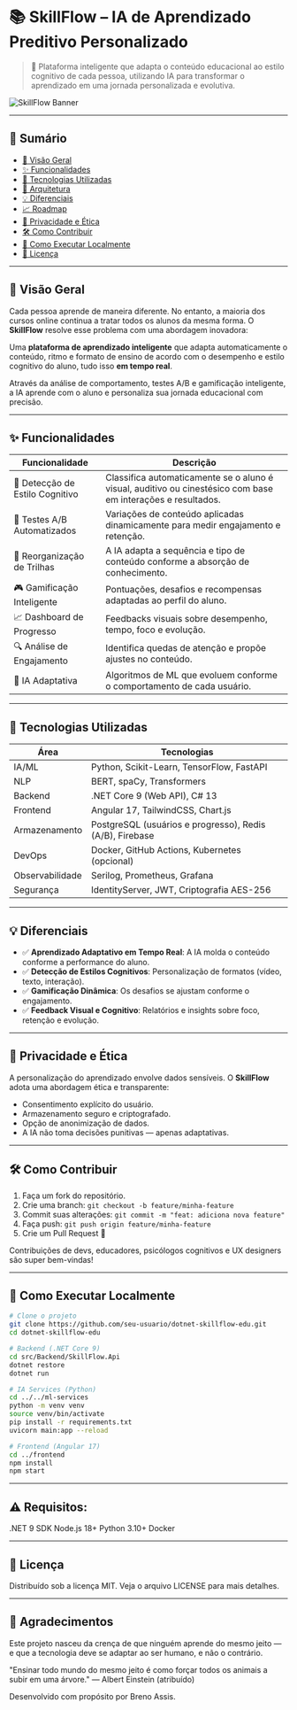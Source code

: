# 📚 SkillFlow – IA de Aprendizado Preditivo Personalizado

> 🚀 Plataforma inteligente que adapta o conteúdo educacional ao estilo cognitivo de cada pessoa, utilizando IA para transformar o aprendizado em uma jornada personalizada e evolutiva.

![SkillFlow Banner](./docs/assets/banner-skillflow.png)

---

## 📘 Sumário

- [🧩 Visão Geral](#-visão-geral)
- [✨ Funcionalidades](#-funcionalidades)
- [🔬 Tecnologias Utilizadas](#-tecnologias-utilizadas)
- [📱 Arquitetura](#-arquitetura)
- [💡 Diferenciais](#-diferenciais)
- [📈 Roadmap](#-roadmap)
- [🔐 Privacidade e Ética](#-privacidade-e-ética)
- [🛠️ Como Contribuir](#️-como-contribuir)
- [🚀 Como Executar Localmente](#-como-executar-localmente)
- [📄 Licença](#-licença)

---

## 🧩 Visão Geral

Cada pessoa aprende de maneira diferente. No entanto, a maioria dos cursos online continua a tratar todos os alunos da mesma forma. O **SkillFlow** resolve esse problema com uma abordagem inovadora:

Uma **plataforma de aprendizado inteligente** que adapta automaticamente o conteúdo, ritmo e formato de ensino de acordo com o desempenho e estilo cognitivo do aluno, tudo isso **em tempo real**.

Através da análise de comportamento, testes A/B e gamificação inteligente, a IA aprende com o aluno e personaliza sua jornada educacional com precisão.

---

## ✨ Funcionalidades

| Funcionalidade | Descrição |
|----------------|-----------|
| 🧠 Detecção de Estilo Cognitivo | Classifica automaticamente se o aluno é visual, auditivo ou cinestésico com base em interações e resultados. |
| 🧪 Testes A/B Automatizados | Variações de conteúdo aplicadas dinamicamente para medir engajamento e retenção. |
| 🔄 Reorganização de Trilhas | A IA adapta a sequência e tipo de conteúdo conforme a absorção de conhecimento. |
| 🎮 Gamificação Inteligente | Pontuações, desafios e recompensas adaptadas ao perfil do aluno. |
| 📈 Dashboard de Progresso | Feedbacks visuais sobre desempenho, tempo, foco e evolução. |
| 🔍 Análise de Engajamento | Identifica quedas de atenção e propõe ajustes no conteúdo. |
| 🤖 IA Adaptativa | Algoritmos de ML que evoluem conforme o comportamento de cada usuário. |

---

## 🔬 Tecnologias Utilizadas

| Área | Tecnologias |
|------|-------------|
| IA/ML | Python, Scikit-Learn, TensorFlow, FastAPI |
| NLP | BERT, spaCy, Transformers |
| Backend | .NET Core 9 (Web API), C# 13 |
| Frontend | Angular 17, TailwindCSS, Chart.js |
| Armazenamento | PostgreSQL (usuários e progresso), Redis (A/B), Firebase |
| DevOps | Docker, GitHub Actions, Kubernetes (opcional) |
| Observabilidade | Serilog, Prometheus, Grafana |
| Segurança | IdentityServer, JWT, Criptografia AES-256 |

---

## 💡 Diferenciais

- ✅ **Aprendizado Adaptativo em Tempo Real**: A IA molda o conteúdo conforme a performance do aluno.
- ✅ **Detecção de Estilos Cognitivos**: Personalização de formatos (vídeo, texto, interação).
- ✅ **Gamificação Dinâmica**: Os desafios se ajustam conforme o engajamento.
- ✅ **Feedback Visual e Cognitivo**: Relatórios e insights sobre foco, retenção e evolução.

---

## 🔐 Privacidade e Ética

A personalização do aprendizado envolve dados sensíveis. O **SkillFlow** adota uma abordagem ética e transparente:

- Consentimento explícito do usuário.
- Armazenamento seguro e criptografado.
- Opção de anonimização de dados.
- A IA não toma decisões punitivas — apenas adaptativas.

---

## 🛠️ Como Contribuir

1. Faça um fork do repositório.
2. Crie uma branch: `git checkout -b feature/minha-feature`
3. Commit suas alterações: `git commit -m "feat: adiciona nova feature"`
4. Faça push: `git push origin feature/minha-feature`
5. Crie um Pull Request 🙌

Contribuições de devs, educadores, psicólogos cognitivos e UX designers são super bem-vindas!

---

## 🚀 Como Executar Localmente

```bash
# Clone o projeto
git clone https://github.com/seu-usuario/dotnet-skillflow-edu.git
cd dotnet-skillflow-edu

# Backend (.NET Core 9)
cd src/Backend/SkillFlow.Api
dotnet restore
dotnet run

# IA Services (Python)
cd ../../ml-services
python -m venv venv
source venv/bin/activate
pip install -r requirements.txt
uvicorn main:app --reload

# Frontend (Angular 17)
cd ../frontend
npm install
npm start

```
---

## ⚠️ Requisitos:

.NET 9 SDK
Node.js 18+
Python 3.10+
Docker 

---

## 📄 Licença
Distribuído sob a licença MIT. Veja o arquivo LICENSE para mais detalhes.

---

## 💙 Agradecimentos
Este projeto nasceu da crença de que ninguém aprende do mesmo jeito — e que a tecnologia deve se adaptar ao ser humano, e não o contrário.

"Ensinar todo mundo do mesmo jeito é como forçar todos os animais a subir em uma árvore." — Albert Einstein (atribuído)

Desenvolvido com propósito por Breno Assis.
